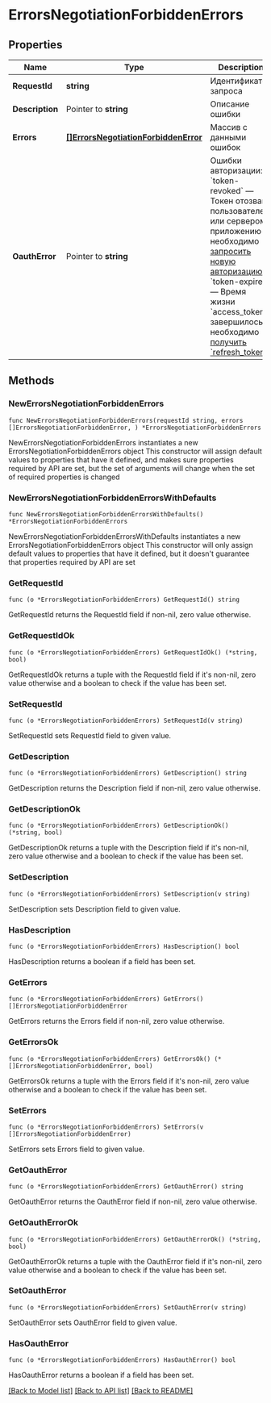 # ErrorsNegotiationForbiddenErrors

## Properties

Name | Type | Description | Notes
------------ | ------------- | ------------- | -------------
**RequestId** | **string** | Идентификатор запроса | 
**Description** | Pointer to **string** | Описание ошибки | [optional] 
**Errors** | [**[]ErrorsNegotiationForbiddenError**](ErrorsNegotiationForbiddenError.md) | Массив с данными ошибок | 
**OauthError** | Pointer to **string** | Ошибки авторизации:   * &#x60;token-revoked&#x60; — Токен отозван пользователем или сервером, приложению необходимо [запросить новую авторизацию](#tag/Avtorizaciya-rabotodatelya/operation/authorize)   * &#x60;token-expired&#x60; — Время жизни &#x60;access_token&#x60; завершилось, необходимо [получить &#x60;refresh_token&#x60;](#tag/Avtorizaciya-rabotodatelya/operation/authorize)  | [optional] 

## Methods

### NewErrorsNegotiationForbiddenErrors

`func NewErrorsNegotiationForbiddenErrors(requestId string, errors []ErrorsNegotiationForbiddenError, ) *ErrorsNegotiationForbiddenErrors`

NewErrorsNegotiationForbiddenErrors instantiates a new ErrorsNegotiationForbiddenErrors object
This constructor will assign default values to properties that have it defined,
and makes sure properties required by API are set, but the set of arguments
will change when the set of required properties is changed

### NewErrorsNegotiationForbiddenErrorsWithDefaults

`func NewErrorsNegotiationForbiddenErrorsWithDefaults() *ErrorsNegotiationForbiddenErrors`

NewErrorsNegotiationForbiddenErrorsWithDefaults instantiates a new ErrorsNegotiationForbiddenErrors object
This constructor will only assign default values to properties that have it defined,
but it doesn't guarantee that properties required by API are set

### GetRequestId

`func (o *ErrorsNegotiationForbiddenErrors) GetRequestId() string`

GetRequestId returns the RequestId field if non-nil, zero value otherwise.

### GetRequestIdOk

`func (o *ErrorsNegotiationForbiddenErrors) GetRequestIdOk() (*string, bool)`

GetRequestIdOk returns a tuple with the RequestId field if it's non-nil, zero value otherwise
and a boolean to check if the value has been set.

### SetRequestId

`func (o *ErrorsNegotiationForbiddenErrors) SetRequestId(v string)`

SetRequestId sets RequestId field to given value.


### GetDescription

`func (o *ErrorsNegotiationForbiddenErrors) GetDescription() string`

GetDescription returns the Description field if non-nil, zero value otherwise.

### GetDescriptionOk

`func (o *ErrorsNegotiationForbiddenErrors) GetDescriptionOk() (*string, bool)`

GetDescriptionOk returns a tuple with the Description field if it's non-nil, zero value otherwise
and a boolean to check if the value has been set.

### SetDescription

`func (o *ErrorsNegotiationForbiddenErrors) SetDescription(v string)`

SetDescription sets Description field to given value.

### HasDescription

`func (o *ErrorsNegotiationForbiddenErrors) HasDescription() bool`

HasDescription returns a boolean if a field has been set.

### GetErrors

`func (o *ErrorsNegotiationForbiddenErrors) GetErrors() []ErrorsNegotiationForbiddenError`

GetErrors returns the Errors field if non-nil, zero value otherwise.

### GetErrorsOk

`func (o *ErrorsNegotiationForbiddenErrors) GetErrorsOk() (*[]ErrorsNegotiationForbiddenError, bool)`

GetErrorsOk returns a tuple with the Errors field if it's non-nil, zero value otherwise
and a boolean to check if the value has been set.

### SetErrors

`func (o *ErrorsNegotiationForbiddenErrors) SetErrors(v []ErrorsNegotiationForbiddenError)`

SetErrors sets Errors field to given value.


### GetOauthError

`func (o *ErrorsNegotiationForbiddenErrors) GetOauthError() string`

GetOauthError returns the OauthError field if non-nil, zero value otherwise.

### GetOauthErrorOk

`func (o *ErrorsNegotiationForbiddenErrors) GetOauthErrorOk() (*string, bool)`

GetOauthErrorOk returns a tuple with the OauthError field if it's non-nil, zero value otherwise
and a boolean to check if the value has been set.

### SetOauthError

`func (o *ErrorsNegotiationForbiddenErrors) SetOauthError(v string)`

SetOauthError sets OauthError field to given value.

### HasOauthError

`func (o *ErrorsNegotiationForbiddenErrors) HasOauthError() bool`

HasOauthError returns a boolean if a field has been set.


[[Back to Model list]](../README.md#documentation-for-models) [[Back to API list]](../README.md#documentation-for-api-endpoints) [[Back to README]](../README.md)


